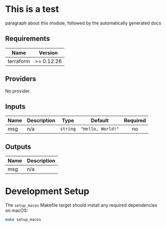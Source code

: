 # This is a test

paragraph about this module, followed by the automatically generated docs


<!-- BEGINNING OF PRE-COMMIT-TERRAFORM DOCS HOOK -->
## Requirements

| Name | Version |
|------|---------|
| terraform | >= 0.12.26 |

## Providers

No provider.

## Inputs

| Name | Description | Type | Default | Required |
|------|-------------|------|---------|:--------:|
| msg | n/a | `string` | `"Hello, World!"` | no |

## Outputs

| Name | Description |
|------|-------------|
| msg | n/a |

<!-- END OF PRE-COMMIT-TERRAFORM DOCS HOOK -->

# Development Setup

The `setup_macos` Makefile target should install any required dependencies on macOS:

```bash
make setup_macos
```
